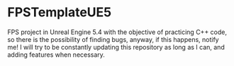 # FPSTemplateUE5
 FPS project in Unreal Engine 5.4 with the objective of practicing C++ code, so there is the possibility of finding bugs, anyway, if this happens, notify me!  I will try to be constantly updating this repository as long as I can, and adding features when necessary.
